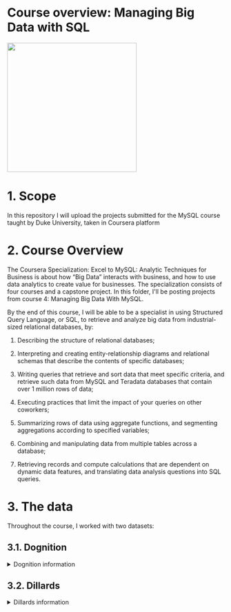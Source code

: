 # Course overview: Managing Big Data with SQL

<img src="https://i.imgur.com/nI7HkQC.jpg" width="300">

# 1. Scope

In this repository I will upload the projects submitted for the MySQL course taught by Duke University, taken in Coursera platform

# 2. Course Overview

The Coursera Specialization: Excel to MySQL: Analytic Techniques for Business is about how “Big Data” interacts with business, and how to use data analytics to create value for businesses. The specialization consists of four courses and a capstone project. In this folder, I'll be posting projects from course 4: Managing Big Data With MySQL.

By the end of this course, I will be able to be a specialist in using Structured Query Language, or SQL, to retrieve and analyze big data from industrial-sized relational databases, by:

1.	Describing the structure of relational databases; 

2.	Interpreting and creating entity-relationship diagrams and relational schemas that describe the contents of specific databases; 

3.	Writing queries that retrieve and sort data that meet specific criteria, and retrieve such data from MySQL and Teradata databases that contain over 1 million rows of data; 

4.	Executing practices that limit the impact of your queries on other coworkers; 

5.	Summarizing rows of data using aggregate functions, and segmenting aggregations according to specified variables; 

6.	Combining and manipulating data from multiple tables across a database; 

7.	Retrieving records and compute calculations that are dependent on dynamic data features, and translating data analysis questions into SQL queries. 

# 3.  The data
Throughout the course, I worked with two datasets:
## 3.1. Dognition

<details>
  <summary>Dognition information</summary>
  
  ## Heading
  1. A numbered
  2. list
     * With some
     * Sub bullets

</details>

## 3.2. Dillards

<details>
  <summary>Dillards information</summary>
  <img src="https://i.imgur.com/paCQCka.jpg" width="300">
  ## ERD
  
  <img src="https://i.imgur.com/kZ4wpz5.png" width="300">

</details>
